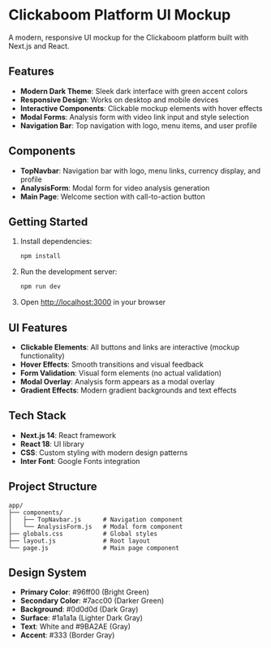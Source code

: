 # Clickaboom Platform UI Mockup

A modern, responsive UI mockup for the Clickaboom platform built with Next.js and React.

## Features

- **Modern Dark Theme**: Sleek dark interface with green accent colors
- **Responsive Design**: Works on desktop and mobile devices
- **Interactive Components**: Clickable mockup elements with hover effects
- **Modal Forms**: Analysis form with video link input and style selection
- **Navigation Bar**: Top navigation with logo, menu items, and user profile

## Components

- **TopNavbar**: Navigation bar with logo, menu links, currency display, and profile
- **AnalysisForm**: Modal form for video analysis generation
- **Main Page**: Welcome section with call-to-action button

## Getting Started

1. Install dependencies:
   ```bash
   npm install
   ```

2. Run the development server:
   ```bash
   npm run dev
   ```

3. Open [http://localhost:3000](http://localhost:3000) in your browser

## UI Features

- **Clickable Elements**: All buttons and links are interactive (mockup functionality)
- **Hover Effects**: Smooth transitions and visual feedback
- **Form Validation**: Visual form elements (no actual validation)
- **Modal Overlay**: Analysis form appears as a modal overlay
- **Gradient Effects**: Modern gradient backgrounds and text effects

## Tech Stack

- **Next.js 14**: React framework
- **React 18**: UI library
- **CSS**: Custom styling with modern design patterns
- **Inter Font**: Google Fonts integration

## Project Structure

```
app/
├── components/
│   ├── TopNavbar.js      # Navigation component
│   └── AnalysisForm.js   # Modal form component
├── globals.css           # Global styles
├── layout.js             # Root layout
└── page.js               # Main page component
```

## Design System

- **Primary Color**: #96ff00 (Bright Green)
- **Secondary Color**: #7acc00 (Darker Green)
- **Background**: #0d0d0d (Dark Gray)
- **Surface**: #1a1a1a (Lighter Dark Gray)
- **Text**: White and #9BA2AE (Gray)
- **Accent**: #333 (Border Gray)
